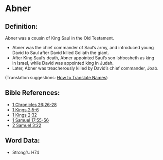 # Abner

## Definition:

Abner was a cousin of King Saul in the Old Testament.

* Abner was the chief commander of Saul’s army, and introduced young David to Saul after David killed Goliath the giant.
* After King Saul’s death, Abner appointed Saul’s son Ishbosheth as king in Israel, while David was appointed king in Judah.
* Later, Abner was treacherously killed by David’s chief commander, Joab.

(Translation suggestions: [How to Translate Names](../../translate/translate-names))

## Bible References:

* [1 Chronicles 26:26-28](rc://en/tn/help/1ch/26/26)
* [1 Kings 2:5-6](rc://en/tn/help/1ki/02/05)
* [1 Kings 2:32](rc://en/tn/help/1ki/02/32)
* [1 Samuel 17:55-56](rc://en/tn/help/1sa/17/55)
* [2 Samuel 3:22](rc://en/tn/help/2sa/03/22)

## Word Data:

* Strong’s: H74

